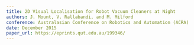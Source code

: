 ```yaml
---
title: 2D Visual Localisation for Robot Vacuum Cleaners at Night
authors: J. Mount, V. Rallabandi, and M. Milford
conference: Australasian Conference on Robotics and Automation (ACRA)
date: December 2015
paper_url: https://eprints.qut.edu.au/199346/
---
```


